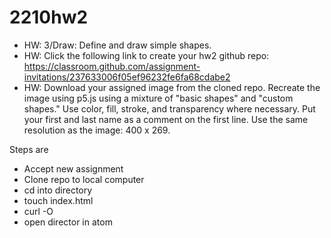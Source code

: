 # 2210hw2
- HW: 3/Draw: Define and draw simple shapes.
- HW: Click the following link to create your hw2 github repo: https://classroom.github.com/assignment-invitations/237633006f05ef96232fe6fa68cdabe2
- HW: Download your assigned image from the cloned repo. Recreate the image using p5.js using a mixture of "basic shapes" and "custom shapes." Use color, fill, stroke, and transparency where necessary. Put your first and last name as a comment on the first line. Use the same resolution as the image: 400 x 269.


Steps are
- Accept new assignment
- Clone repo to local computer
- cd into directory
- touch index.html
- curl -O <crazy long p5.js url get it from right clicking on p5.js.min download link>
- open director in atom
